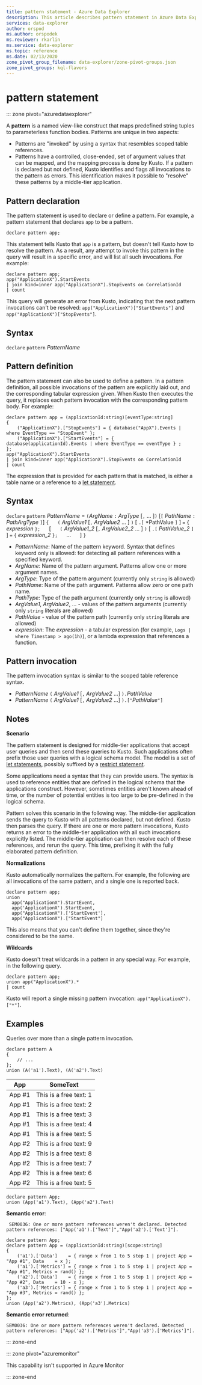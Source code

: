 ```yaml
---
title: pattern statement - Azure Data Explorer
description: This article describes pattern statement in Azure Data Explorer.
services: data-explorer
author: orspod
ms.author: orspodek
ms.reviewer: rkarlin
ms.service: data-explorer
ms.topic: reference
ms.date: 02/13/2020
zone_pivot_group_filename: data-explorer/zone-pivot-groups.json
zone_pivot_groups: kql-flavors
---
```

# pattern statement

::: zone pivot="azuredataexplorer"

A **pattern** is a named view-like construct that maps predefined
string tuples to parameterless function bodies. Patterns are unique
in two aspects:

* Patterns are "invoked" by using a syntax that resembles scoped table references.
* Patterns have a controlled, close-ended, set of argument values that
  can be mapped, and the mapping process is done by Kusto. If a pattern is declared but not defined, Kusto identifies and flags all invocations to the pattern as errors. This identification makes it possible to "resolve" these patterns by a middle-tier application.

## Pattern declaration

The pattern statement is used to declare or define a pattern.
For example, a pattern statement that declares `app`
to be a pattern.

```kusto
declare pattern app;
```

This statement tells Kusto that `app` is a pattern, but doesn't
tell Kusto how to resolve the pattern. As a result, any attempt to
invoke this pattern in the query will result in a specific error, and will 
list all such invocations. For example:

```kusto
declare pattern app;
app("ApplicationX").StartEvents
| join kind=inner app("ApplicationX").StopEvents on CorrelationId
| count
```

This query will generate an error from Kusto, indicating that the next
pattern invocations can't be resolved: `app("ApplicationX")["StartEvents"]`
and `app("ApplicationX")["StopEvents"]`.

## Syntax

`declare` `pattern` *PatternName*

## Pattern definition

The pattern statement can also be used to define a pattern. In a pattern
definition, all possible invocations of the pattern are explicitly laid
out, and the corresponding tabular expression given. When Kusto then executes
the query, it replaces each pattern invocation with the corresponding pattern body. For example:

```kusto
declare pattern app = (applicationId:string)[eventType:string]
{
    ("ApplicationX").["StopEvents"] = { database("AppX").Events | where EventType == "StopEvent" };
    ("ApplicationX").["StartEvents"] = { database(applicationId).Events | where EventType == eventType } ;
};
app("ApplicationX").StartEvents
| join kind=inner app("ApplicationX").StopEvents on CorrelationId
| count
```

The expression that is provided for each pattern that is matched, is either a table name or a reference to a [let statement](letstatement.md).

## Syntax

`declare` `pattern` *PatternName* = `(`*ArgName* `:` *ArgType* [`,` ... ]`)` [`[` *PathName* `:` *PathArgType* `]`]
`{`
&nbsp;&nbsp;&nbsp;&nbsp; `(` *ArgValue1* [`,` *ArgValue2* ... ] `)` [ `.[` *PathValue `]` ] `=` `{`  *expression*  `};`
&nbsp;&nbsp;&nbsp;&nbsp; [
&nbsp;&nbsp;&nbsp;&nbsp; `(` *ArgValue1_2* [`,` *ArgValue2_2* ... ] `)` [ `.[` *PathValue_2* `]` ] `=` `{`  *expression_2*  `};`
&nbsp;&nbsp;&nbsp;&nbsp; ...
&nbsp;&nbsp;&nbsp;&nbsp; ]
`}`

* *PatternName*: Name of the pattern keyword. Syntax that defines keyword only is allowed: for detecting all pattern references with a specified keyword.
* *ArgName*: Name of the pattern argument. Patterns allow one or more argument names.
* *ArgType*: Type of the pattern argument (currently only `string` is allowed)
* *PathName*: Name of the path argument. Patterns allow zero or one path name.
* *PathType*: Type of the path argument (currently only `string` is allowed)
* *ArgValue1*, *ArgValue2*, ... - values of the pattern arguments (currently only `string` literals are allowed)
* *PathValue* - value of the pattern path (currently only `string` literals are allowed)
* *expression*: The *expression* - a tabular expression (for example, `Logs | where Timestamp > ago(1h)`),
  or a lambda expression that references a function.

## Pattern invocation

The pattern invocation syntax is similar to the scoped table reference syntax.

* *PatternName* `(` *ArgValue1* [`,` *ArgValue2* ...] `).`*PathValue*
* *PatternName* `(` *ArgValue1* [`,` *ArgValue2* ...] `).["`*PathValue*`"]`

## Notes

**Scenario**

The pattern statement is designed for middle-tier applications that accept user queries and then send these queries to Kusto. Such applications often prefix those user queries with a logical schema model. The model is a set of [let statements](letstatement.md), possibly suffixed by a [restrict statement](restrictstatement.md).

Some applications need a syntax that they can provide users. The syntax is used to reference entities that are defined in the logical schema that the applications construct. However, sometimes entities aren't known ahead of time, or the number of potential entities is too large to be pre-defined in the logical schema.

Pattern solves this scenario in the following way. The middle-tier application sends
the query to Kusto with all patterns declared, but not defined. Kusto then parses the
query. If there are one or more pattern invocations, Kusto returns an error to
the middle-tier application with all such invocations explicitly listed. The middle-tier application can then resolve each of these references, and rerun the query. This time, prefixing it with the fully elaborated pattern definition.

**Normalizations**

Kusto automatically normalizes the pattern. For example, the following are all
invocations of the same pattern, and a single one is reported back.

```kusto
declare pattern app;
union
  app("ApplicationX").StartEvent,
  app('ApplicationX').StartEvent,
  app("ApplicationX").['StartEvent'],
  app("ApplicationX").["StartEvent"]
```

This also means that you can't define them together, since they're considered
to be the same.

**Wildcards**

Kusto doesn't treat wildcards in a pattern in any special way. For example,
in the following query.

```kusto
declare pattern app;
union app("ApplicationX").*
| count
```

Kusto will report a single missing pattern invocation: `app("ApplicationX").["*"]`.

## Examples

Queries over more than a single pattern invocation.

```kusto
declare pattern A
{
    // ...
};
union (A('a1').Text), (A('a2').Text)
```

|App|SomeText|
|---|---|
|App #1|This is a free text: 1|
|App #1|This is a free text: 2|
|App #1|This is a free text: 3|
|App #1|This is a free text: 4|
|App #1|This is a free text: 5|
|App #2|This is a free text: 9|
|App #2|This is a free text: 8|
|App #2|This is a free text: 7|
|App #2|This is a free text: 6|
|App #2|This is a free text: 5|

```kusto
declare pattern App;
union (App('a1').Text), (App('a2').Text)
```

**Semantic error**:

     SEM0036: One or more pattern references weren't declared. Detected pattern references: ["App('a1').['Text']","App('a2').['Text']"].

```kusto
declare pattern App;
declare pattern App = (applicationId:string)[scope:string]  
{
    ('a1').['Data']    = { range x from 1 to 5 step 1 | project App = "App #1", Data    = x };
    ('a1').['Metrics'] = { range x from 1 to 5 step 1 | project App = "App #1", Metrics = rand() };
    ('a2').['Data']    = { range x from 1 to 5 step 1 | project App = "App #2", Data    = 10 - x };
    ('a3').['Metrics'] = { range x from 1 to 5 step 1 | project App = "App #3", Metrics = rand() };
};
union (App('a2').Metrics), (App('a3').Metrics) 
```

**Semantic error returned**:

    SEM0036: One or more pattern references weren't declared. Detected pattern references: ["App('a2').['Metrics']","App('a3').['Metrics']"].

::: zone-end

::: zone pivot="azuremonitor"

This capability isn't supported in Azure Monitor

::: zone-end
